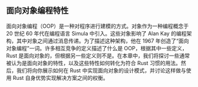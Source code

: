 ## 面向对象编程特性

面向对象编程（OOP）是一种对程序进行建模的方式。对象作为一种编程概念于 20 世纪 60 年代在编程语言 Simula 中引入。这些对象影响了 Alan Kay 的编程架构，其中对象之间通过消息传递。为了描述这种架构，他在 1967 年创造了“面向对象编程”一词。许多相互竞争的定义描述了什么是 OOP，根据其中一些定义，Rust 是面向对象的，但根据另一些定义则不是。在本章中，我们将探讨一些通常被认为是面向对象的特性，以及这些特性如何转化为符合 Rust 习惯的用法。然后，我们将向你展示如何在 Rust 中实现面向对象的设计模式，并讨论这样做与使用 Rust 自身优势实现解决方案之间的权衡。
